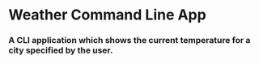 # Weather Command Line App
### A CLI application which shows the current temperature for a city specified by the user.
